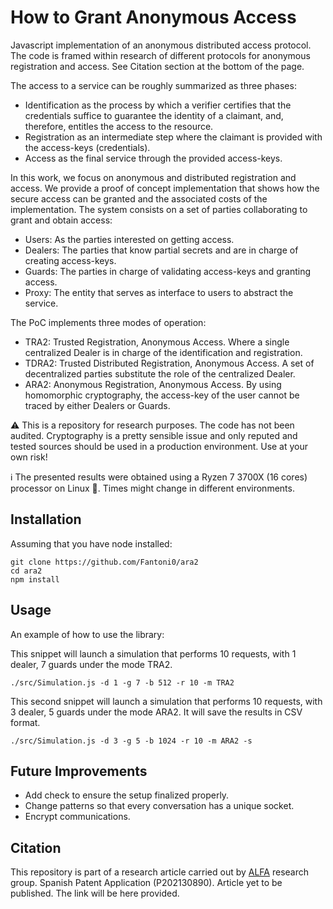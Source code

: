# How to Grant Anonymous Access
Javascript implementation of an anonymous distributed access protocol.
The code is framed within research of different protocols for anonymous registration and access.
See Citation section at the bottom of the page.

The access to a service can be roughly summarized as three phases:
- Identification as the process by which a verifier certifies that the credentials suffice to guarantee the identity of a claimant, and,
therefore, entitles the access to the resource.
- Registration as an intermediate step where the claimant is provided with the access-keys (credentials).
- Access as the final service through the provided access-keys.

In this work, we focus on anonymous and distributed registration and access.
We provide a proof of concept implementation that shows how the secure access can be granted and the associated costs of the implementation.
The system consists on a set of parties collaborating to grant and obtain access:

- Users: As the parties interested on getting access.
- Dealers: The parties that know partial secrets and are in charge of creating access-keys.
- Guards: The parties in charge of validating access-keys and granting access.
- Proxy: The entity that serves as interface to users to abstract the service.

The PoC implements three modes of operation:

- TRA2: Trusted Registration, Anonymous Access. Where a single centralized Dealer is in charge of the identification and registration.
- TDRA2: Trusted Distributed Registration, Anonymous Access. A set of decentralized parties substitute the role of the centralized Dealer.
- ARA2: Anonymous Registration, Anonymous Access. By using homomorphic cryptography, the access-key of the user cannot be traced by either Dealers or Guards.

:warning: This is a repository for research purposes. The code has not been audited.
Cryptography is a pretty sensible issue and only reputed and tested sources should be used in a production environment.
Use at your own risk!

:information_source: The presented results were obtained using a Ryzen 7 3700X (16 cores) processor on Linux :penguin:.
Times might change in different environments.

## Installation
Assuming that you have node installed:
```
git clone https://github.com/Fantoni0/ara2
cd ara2
npm install
```

## Usage
An example of how to use the library:

This snippet will launch a simulation that performs 10 requests, with 1 dealer, 7 guards under the mode TRA2.
```
./src/Simulation.js -d 1 -g 7 -b 512 -r 10 -m TRA2
```

This second snippet will launch a simulation that performs 10 requests, with 3 dealer, 5 guards under the mode ARA2.
It will save the results in CSV format. 
```
./src/Simulation.js -d 3 -g 5 -b 1024 -r 10 -m ARA2 -s
```

## Future Improvements
- Add check to ensure the setup finalized properly.
- Change patterns so that every conversation has a unique socket.
- Encrypt communications.

## Citation
This repository is part of a research article carried out by [ALFA](https://alfa.webs.upv.es/) research group.
Spanish Patent Application (P202130890).
Article yet to be published. The link will be here provided.
